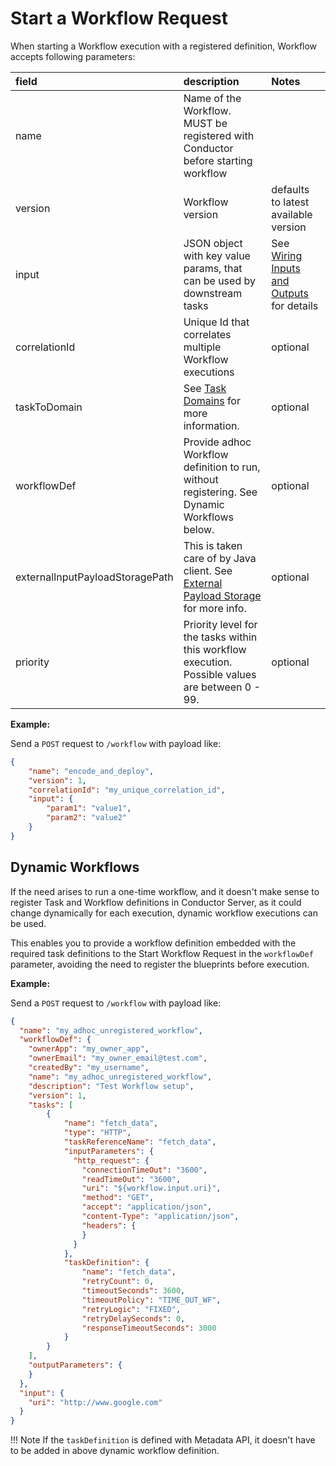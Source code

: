 # Start a Workflow Request

When starting a Workflow execution with a registered definition, Workflow accepts following parameters:

|field|description|Notes|
|:-----|:---|:---|
| name | Name of the Workflow. MUST be registered with Conductor before starting workflow | |
| version | Workflow version | defaults to latest available version |
| input | JSON object with key value params, that can be used by downstream tasks | See [Wiring Inputs and Outputs](../../configuration/workflowdef/#wiring-inputs-and-outputs) for details |
| correlationId | Unique Id that correlates multiple Workflow executions | optional |
| taskToDomain | See [Task Domains](../../configuration/taskdomains/#task-domains) for more information. | optional |
| workflowDef | Provide adhoc Workflow definition to run, without registering. See Dynamic Workflows below. | optional |
| externalInputPayloadStoragePath | This is taken care of by Java client. See [External Payload Storage](../../externalpayloadstorage/) for more info. | optional |
| priority | Priority level for the tasks within this workflow execution. Possible values are between 0 - 99. | optional |

**Example:**

Send a `POST` request to `/workflow` with payload like:
```json
{
    "name": "encode_and_deploy",
    "version": 1,
    "correlationId": "my_unique_correlation_id",
    "input": {
        "param1": "value1",
        "param2": "value2"
    }
}
```

## Dynamic Workflows

If the need arises to run a one-time workflow, and it doesn't make sense to register Task and Workflow definitions in Conductor Server, as it could change dynamically for each execution, dynamic workflow executions can be used.

This enables you to provide a workflow definition embedded with the required task definitions to the Start Workflow Request in the `workflowDef` parameter, avoiding the need to register the blueprints before execution.

**Example:**

Send a `POST` request to `/workflow` with payload like:
```json
{
  "name": "my_adhoc_unregistered_workflow",
  "workflowDef": {
    "ownerApp": "my_owner_app",
    "ownerEmail": "my_owner_email@test.com",
    "createdBy": "my_username",
    "name": "my_adhoc_unregistered_workflow",
    "description": "Test Workflow setup",
    "version": 1,
    "tasks": [
    	{
	        "name": "fetch_data",
	        "type": "HTTP",
	        "taskReferenceName": "fetch_data",
	        "inputParameters": {
	          "http_request": {
	            "connectionTimeOut": "3600",
	            "readTimeOut": "3600",
	            "uri": "${workflow.input.uri}",
	            "method": "GET",
	            "accept": "application/json",
	            "content-Type": "application/json",
	            "headers": {
	            }
	          }
	        },
	        "taskDefinition": {
	            "name": "fetch_data",
			    "retryCount": 0,
			    "timeoutSeconds": 3600,
			    "timeoutPolicy": "TIME_OUT_WF",
			    "retryLogic": "FIXED",
			    "retryDelaySeconds": 0,
			    "responseTimeoutSeconds": 3000
	        }
	    }
    ],
    "outputParameters": {
    }
  },
  "input": {
    "uri": "http://www.google.com"
  }
}
```

!!! Note
    If the `taskDefinition` is defined with Metadata API, it doesn't have to be added in above dynamic workflow definition.
